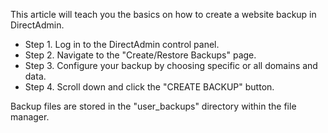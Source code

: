 This article will teach you the basics on how to create a website backup in DirectAdmin.

* Step 1. Log in to the DirectAdmin control panel.
* Step 2. Navigate to the "Create/Restore Backups" page.
* Step 3. Configure your backup by choosing specific or all domains and data.
* Step 4. Scroll down and click the "CREATE BACKUP" button.

Backup files are stored in the "user_backups" directory within the file manager.
